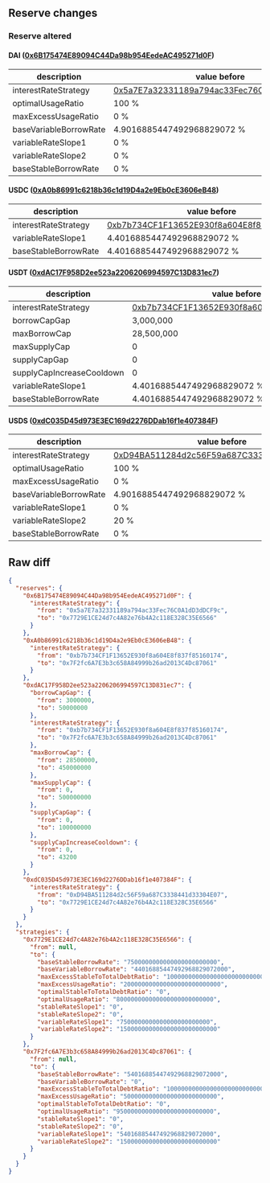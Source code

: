 ## Reserve changes

### Reserve altered

#### DAI ([0x6B175474E89094C44Da98b954EedeAC495271d0F](https://etherscan.io/address/0x6B175474E89094C44Da98b954EedeAC495271d0F))

| description | value before | value after |
| --- | --- | --- |
| interestRateStrategy | [0x5a7E7a32331189a794ac33Fec76C0A1dD3dDCF9c](https://etherscan.io/address/0x5a7E7a32331189a794ac33Fec76C0A1dD3dDCF9c) | [0x7729E1CE24d7c4A82e76b4A2c118E328C35E6566](https://etherscan.io/address/0x7729E1CE24d7c4A82e76b4A2c118E328C35E6566) |
| optimalUsageRatio | 100 % | 80 % |
| maxExcessUsageRatio | 0 % | 20 % |
| baseVariableBorrowRate | 4.9016885447492968829072 % | 4.4016885447492968829072 % |
| variableRateSlope1 | 0 % | 0.75 % |
| variableRateSlope2 | 0 % | 15 % |
| baseStableBorrowRate | 0 % | 0.75 % |


#### USDC ([0xA0b86991c6218b36c1d19D4a2e9Eb0cE3606eB48](https://etherscan.io/address/0xA0b86991c6218b36c1d19D4a2e9Eb0cE3606eB48))

| description | value before | value after |
| --- | --- | --- |
| interestRateStrategy | [0xb7b734CF1F13652E930f8a604E8f837f85160174](https://etherscan.io/address/0xb7b734CF1F13652E930f8a604E8f837f85160174) | [0x7F2fc6A7E3b3c658A84999b26ad2013C4Dc87061](https://etherscan.io/address/0x7F2fc6A7E3b3c658A84999b26ad2013C4Dc87061) |
| variableRateSlope1 | 4.4016885447492968829072 % | 5.4016885447492968829072 % |
| baseStableBorrowRate | 4.4016885447492968829072 % | 5.4016885447492968829072 % |


#### USDT ([0xdAC17F958D2ee523a2206206994597C13D831ec7](https://etherscan.io/address/0xdAC17F958D2ee523a2206206994597C13D831ec7))

| description | value before | value after |
| --- | --- | --- |
| interestRateStrategy | [0xb7b734CF1F13652E930f8a604E8f837f85160174](https://etherscan.io/address/0xb7b734CF1F13652E930f8a604E8f837f85160174) | [0x7F2fc6A7E3b3c658A84999b26ad2013C4Dc87061](https://etherscan.io/address/0x7F2fc6A7E3b3c658A84999b26ad2013C4Dc87061) |
| borrowCapGap | 3,000,000 | 50,000,000 |
| maxBorrowCap | 28,500,000 | 450,000,000 |
| maxSupplyCap | 0 | 500,000,000 |
| supplyCapGap | 0 | 100,000,000 |
| supplyCapIncreaseCooldown | 0 | 43,200 |
| variableRateSlope1 | 4.4016885447492968829072 % | 5.4016885447492968829072 % |
| baseStableBorrowRate | 4.4016885447492968829072 % | 5.4016885447492968829072 % |


#### USDS ([0xdC035D45d973E3EC169d2276DDab16f1e407384F](https://etherscan.io/address/0xdC035D45d973E3EC169d2276DDab16f1e407384F))

| description | value before | value after |
| --- | --- | --- |
| interestRateStrategy | [0xD94BA511284d2c56F59a687C3338441d33304E07](https://etherscan.io/address/0xD94BA511284d2c56F59a687C3338441d33304E07) | [0x7729E1CE24d7c4A82e76b4A2c118E328C35E6566](https://etherscan.io/address/0x7729E1CE24d7c4A82e76b4A2c118E328C35E6566) |
| optimalUsageRatio | 100 % | 80 % |
| maxExcessUsageRatio | 0 % | 20 % |
| baseVariableBorrowRate | 4.9016885447492968829072 % | 4.4016885447492968829072 % |
| variableRateSlope1 | 0 % | 0.75 % |
| variableRateSlope2 | 20 % | 15 % |
| baseStableBorrowRate | 0 % | 0.75 % |


## Raw diff

```json
{
  "reserves": {
    "0x6B175474E89094C44Da98b954EedeAC495271d0F": {
      "interestRateStrategy": {
        "from": "0x5a7E7a32331189a794ac33Fec76C0A1dD3dDCF9c",
        "to": "0x7729E1CE24d7c4A82e76b4A2c118E328C35E6566"
      }
    },
    "0xA0b86991c6218b36c1d19D4a2e9Eb0cE3606eB48": {
      "interestRateStrategy": {
        "from": "0xb7b734CF1F13652E930f8a604E8f837f85160174",
        "to": "0x7F2fc6A7E3b3c658A84999b26ad2013C4Dc87061"
      }
    },
    "0xdAC17F958D2ee523a2206206994597C13D831ec7": {
      "borrowCapGap": {
        "from": 3000000,
        "to": 50000000
      },
      "interestRateStrategy": {
        "from": "0xb7b734CF1F13652E930f8a604E8f837f85160174",
        "to": "0x7F2fc6A7E3b3c658A84999b26ad2013C4Dc87061"
      },
      "maxBorrowCap": {
        "from": 28500000,
        "to": 450000000
      },
      "maxSupplyCap": {
        "from": 0,
        "to": 500000000
      },
      "supplyCapGap": {
        "from": 0,
        "to": 100000000
      },
      "supplyCapIncreaseCooldown": {
        "from": 0,
        "to": 43200
      }
    },
    "0xdC035D45d973E3EC169d2276DDab16f1e407384F": {
      "interestRateStrategy": {
        "from": "0xD94BA511284d2c56F59a687C3338441d33304E07",
        "to": "0x7729E1CE24d7c4A82e76b4A2c118E328C35E6566"
      }
    }
  },
  "strategies": {
    "0x7729E1CE24d7c4A82e76b4A2c118E328C35E6566": {
      "from": null,
      "to": {
        "baseStableBorrowRate": "7500000000000000000000000",
        "baseVariableBorrowRate": "44016885447492968829072000",
        "maxExcessStableToTotalDebtRatio": "1000000000000000000000000000",
        "maxExcessUsageRatio": "200000000000000000000000000",
        "optimalStableToTotalDebtRatio": "0",
        "optimalUsageRatio": "800000000000000000000000000",
        "stableRateSlope1": "0",
        "stableRateSlope2": "0",
        "variableRateSlope1": "7500000000000000000000000",
        "variableRateSlope2": "150000000000000000000000000"
      }
    },
    "0x7F2fc6A7E3b3c658A84999b26ad2013C4Dc87061": {
      "from": null,
      "to": {
        "baseStableBorrowRate": "54016885447492968829072000",
        "baseVariableBorrowRate": "0",
        "maxExcessStableToTotalDebtRatio": "1000000000000000000000000000",
        "maxExcessUsageRatio": "50000000000000000000000000",
        "optimalStableToTotalDebtRatio": "0",
        "optimalUsageRatio": "950000000000000000000000000",
        "stableRateSlope1": "0",
        "stableRateSlope2": "0",
        "variableRateSlope1": "54016885447492968829072000",
        "variableRateSlope2": "150000000000000000000000000"
      }
    }
  }
}
```